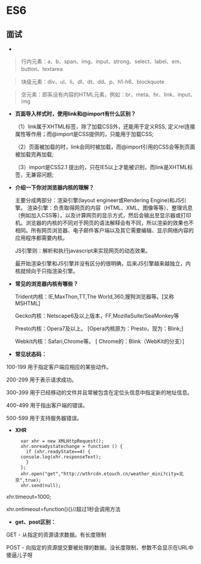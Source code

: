 # ES6
## 面试
* 
> 行内元素：a、b、span、img、input、strong、select、label、em、button、textarea

> 块级元素：div、ul、li、dl、dt、dd、p、h1-h6、blockquote

> 空元素：即系没有内容的HTML元素，例如：br、meta、hr、link、input、img

* **页面导入样式时，使用link和@import有什么区别？**

  （1）link属于XHTML标签，除了加载CSS外，还能用于定义RSS, 定义rel连接属性等作用；而@import是CSS提供的，只能用于加载CSS;

  （2）页面被加载的时，link会同时被加载，而@import引用的CSS会等到页面被加载完再加载;

  （3）import是CSS2.1 提出的，只在IE5以上才能被识别，而link是XHTML标签，无兼容问题;

* **介绍一下你对浏览器内核的理解？**

  主要分成两部分：渲染引擎(layout engineer或Rendering Engine)和JS引擎。
  渲染引擎：负责取得网页的内容（HTML、XML、图像等等）、整理讯息（例如加入CSS等），以及计算网页的显示方式，然后会输出至显示器或打印机。浏览器的内核的不同对于网页的语法解释会有不同，所以渲染的效果也不相同。所有网页浏览器、电子邮件客户端以及其它需要编辑、显示网络内容的应用程序都需要内核。

  JS引擎则：解析和执行javascript来实现网页的动态效果。

  最开始渲染引擎和JS引擎并没有区分的很明确，后来JS引擎越来越独立，内核就倾向于只指渲染引擎。

* **常见的浏览器内核有哪些？**

  Trident内核：IE,MaxThon,TT,The World,360,搜狗浏览器等。[又称MSHTML]

  Gecko内核：Netscape6及以上版本，FF,MozillaSuite/SeaMonkey等

  Presto内核：Opera7及以上。      [Opera内核原为：Presto，现为：Blink;]

  Webkit内核：Safari,Chrome等。   [ Chrome的：Blink（WebKit的分支）]

* **常见状态码：**

100-199 用于指定客户端应相应的某些动作。 

200-299 用于表示请求成功。 

300-399 用于已经移动的文件并且常被包含在定位头信息中指定新的地址信息。
 
400-499 用于指出客户端的错误。 

500-599 用于支持服务器错误。

* **XHR**

	    var xhr = new XMLHttpRequest();
	    xhr.onreadystatechange = function () {
	      if (xhr.readyState==4) {
	    console.log(xhr.responseText);
	      }
	    };
	    xhr.open("get","http://wthrcdn.etouch.cn/weather_mini?city=北京",true);
	    xhr.send(null);

xhr.timeout=1000;

xhr.ontimeout=function(){}//超过1秒会调用方法

* **get、post区别：**

GET - 从指定的资源请求数据。有长度限制

POST - 向指定的资源提交要被处理的数据。没长度限制，参数不会显示在URL中
傻逼儿子呀
